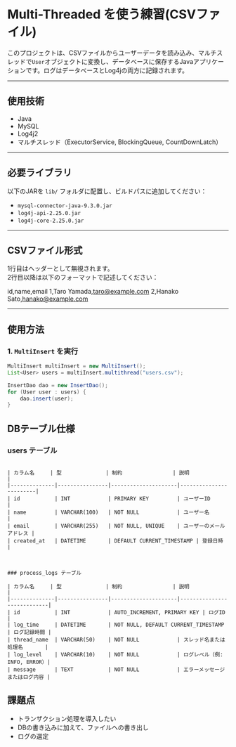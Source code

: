 # Multi-Threaded を使う練習(CSVファイル)

このプロジェクトは、CSVファイルからユーザーデータを読み込み、マルチスレッドで`User`オブジェクトに変換し、データベースに保存するJavaアプリケーションです。ログはデータベースとLog4jの両方に記録されます。


---

## 使用技術

- Java
- MySQL
- Log4j2
- マルチスレッド（ExecutorService, BlockingQueue, CountDownLatch）

---

## 必要ライブラリ

以下のJARを `lib/` フォルダに配置し、ビルドパスに追加してください：

- `mysql-connector-java-9.3.0.jar`
- `log4j-api-2.25.0.jar`
- `log4j-core-2.25.0.jar`

---

## CSVファイル形式

1行目はヘッダーとして無視されます。  
2行目以降は以下のフォーマットで記述してください：

id,name,email
1,Taro Yamada,taro@example.com
2,Hanako Sato,hanako@example.com


---

## 使用方法

### 1. `MultiInsert` を実行

```java
MultiInsert multiInsert = new MultiInsert();
List<User> users = multiInsert.multithread("users.csv");

InsertDao dao = new InsertDao();
for (User user : users) {
    dao.insert(user);
}
```
## DBテーブル仕様

### users テーブル
```

| カラム名     | 型              | 制約                | 説明                   |
|--------------|----------------|---------------------|------------------------|
| id           | INT            | PRIMARY KEY         | ユーザーID             |
| name         | VARCHAR(100)   | NOT NULL            | ユーザー名             |
| email        | VARCHAR(255)   | NOT NULL, UNIQUE    | ユーザーのメールアドレス |
| created_at   | DATETIME       | DEFAULT CURRENT_TIMESTAMP | 登録日時         |



### process_logs テーブル

| カラム名     | 型              | 制約                | 説明                       |
|--------------|----------------|---------------------|----------------------------|
| id           | INT            | AUTO_INCREMENT, PRIMARY KEY | ログID               |
| log_time     | DATETIME       | NOT NULL, DEFAULT CURRENT_TIMESTAMP | ログ記録時間 |
| thread_name  | VARCHAR(50)    | NOT NULL            | スレッド名または処理名       |
| log_level    | VARCHAR(10)    | NOT NULL            | ログレベル（例: INFO, ERROR）|
| message      | TEXT           | NOT NULL            | エラーメッセージまたはログ内容 |

```

## 課題点
- トランザクション処理を導入したい
- DBの書き込みに加えて、ファイルへの書き出し
- ログの選定
